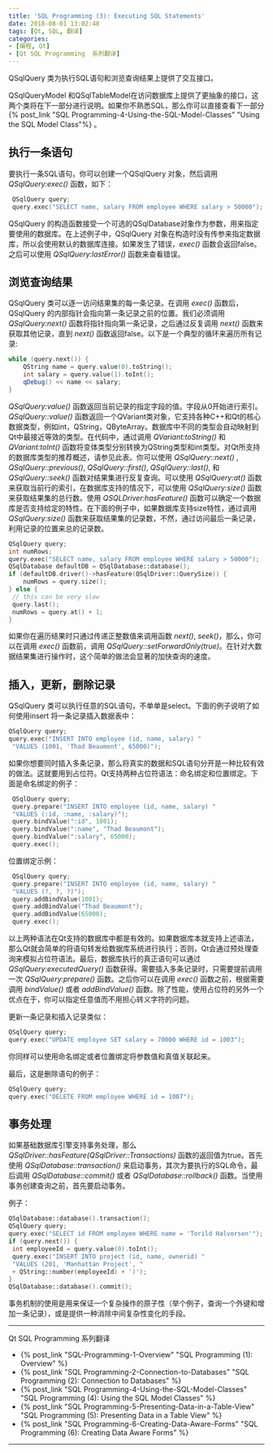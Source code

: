 ```yaml
---
title: 'SQL Programming (3): Executing SQL Statements'
date: 2018-08-01 13:02:48
tags: [Qt, SQL, 翻译]
categories: 
- [编程, Qt]
- [Qt SQL Programming  系列翻译]
---
```


  QSqlQuery 类为执行SQL语句和浏览查询结果上提供了交互接口。

  QSqlQueryModel 和QSqlTableModel在访问数据库上提供了更抽象的接口，这两个类将在下一部分进行说明。如果你不熟悉SQL，那么你可以直接查看下一部分
  {% post_link "SQL Programming-4-Using-the-SQL-Model-Classes" "Using the SQL Model Class"%} 。

##  执行一条语句

  要执行一条SQL语句，你可以创建一个QSqlQuery 对象，然后调用 _QSqlQuery:exec()_ 函数，如下：

```c++
 QSqlQuery query;
 query.exec("SELECT name, salary FROM employee WHERE salary > 50000");
```

  QSqlQuery 的构造函数接受一个可选的QSqlDatabase对象作为参数，用来指定要使用的数据库。在上述例子中，QSqlQuery 对象在构造时没有传参来指定数据库，所以会使用默认的数据库连接。如果发生了错误，_exec()_ 函数会返回false。之后可以使用 _QSqlQuery:lastError()_ 函数来查看错误。

## 浏览查询结果

  QSqlQuery 类可以逐一访问结果集的每一条记录。在调用 _exec()_ 函数后，QSqlQuery 的内部指针会指向第一条记录之前的位置。我们必须调用 _QSqlQuery:next()_ 函数将指针指向第一条记录，之后通过反复调用 _next()_ 函数来获取其他记录，直到 _next()_ 函数返回false。以下是一个典型的循环来遍历所有记录:

```C++
while (query.next()) {
    QString name = query.value(0).toString();
    int salary = query.value(1).toInt();
    qDebug() << name << salary;
}
```

 _QSqlQuery:value()_ 函数返回当前记录的指定字段的值。字段从0开始进行索引。 _QSqlQuery::value()_ 函数返回一个QVariant类对象，它支持各种C++和Qt的核心数据类型，例如int，QString，QByteArray。数据库中不同的类型会自动映射到Qt中最接近等效的类型。在代码中，通过调用 _QVariant:toString()_ 和 _QVariant:toInt()_ 函数将变体类型分别转换为QString类型和int类型。对Qt所支持的数据库类型的推荐概述，请参见此表。你可以使用 _QSqlQuery::next()_ , _QSqlQuery::previous()_, _QSqlQuery::first()_, _QSqlQuery::last()_, 和 _QSqlQuery::seek()_ 函数对结果集进行反复查询。可以使用 _QSqlQuery:at()_ 函数来获取当前行的索引，在数据库支持的情况下，可以使用 _QSqlQuery:size()_ 函数来获取结果集的总行数。使用 _QSQLDriver:hasFeature()_ 函数可以确定一个数据库是否支持给定的特性。在下面的例子中，如果数据库支持size特性，通过调用 _QSqlQuery:size()_ 函数来获取结果集的记录数，不然，通过访问最后一条记录，利用记录的位置来总的记录数。
 
```C++
QSqlQuery query;
int numRows;
query.exec("SELECT name, salary FROM employee WHERE salary > 50000");
QSqlDatabase defaultDB = QSqlDatabase::database();
if (defaultDB.driver()->hasFeature(QSqlDriver::QuerySize)) {
	numRows = query.size();
} else {
 // this can be very slow
 query.last();
 numRows = query.at() + 1;
}
```

  如果你在遍历结果时只通过传递正整数值来调用函数 _next()_, _seek()_，那么，你可以在调用 _exec()_ 函数前，调用 _QSqlQuery::setForwardOnly(true)_。在针对大数据结果集进行操作时，这个简单的做法会显著的加快查询的速度。

## 插入，更新，删除记录

  QSqlQuery 类可以执行任意的SQL语句，不单单是select。下面的例子说明了如何使用insert 将一条记录插入数据表中：

```C++
QSqlQuery query;
query.exec("INSERT INTO employee (id, name, salary) "
 "VALUES (1001, 'Thad Beaumont', 65000)");
```

  如果你想要同时插入多条记录，那么将真实的数据和SQL语句分开是一种比较有效的做法。这就要用到占位符。Qt支持两种占位符语法：命名绑定和位置绑定。下面是命名绑定的例子：

```C++
 QSqlQuery query;
 query.prepare("INSERT INTO employee (id, name, salary) "
 "VALUES (:id, :name, :salary)");
 query.bindValue(":id", 1001);
 query.bindValue(":name", "Thad Beaumont");
 query.bindValue(":salary", 65000);
 query.exec();
```

位置绑定示例：

```C++
 QSqlQuery query;
 query.prepare("INSERT INTO employee (id, name, salary) "
 "VALUES (?, ?, ?)");
 query.addBindValue(1001);
 query.addBindValue("Thad Beaumont");
 query.addBindValue(65000);
 query.exec();
```

  以上两种语法在Qt支持的数据库中都是有效的。如果数据库本就支持上述语法，那么Qt就会简单的将语句转发给数据库系统进行执行；否则，Qt会通过预处理查询来模拟占位符语法。最后，数据库执行的真正语句可以通过 _QSqlQuery:executedQuery()_ 函数获得。需要插入多条记录时，只需要提前调用一次 _QSqlQuery:prepare()_ 函数。之后你可以在调用 _exec()_ 函数之前，根据需要调用 _bindValue()_ 或者 _addBindValue()_ 函数。除了性能，使用占位符的另外一个优点在于，你可以指定任意值而不用担心转义字符的问题。

  更新一条记录和插入记录类似：

```C++
QSqlQuery query;
query.exec("UPDATE employee SET salary = 70000 WHERE id = 1003");
```
  你同样可以使用命名绑定或者位置绑定将参数值和真值关联起来。

  最后，这是删除语句的例子：

```C++
QSqlQuery query;
query.exec("DELETE FROM employee WHERE id = 1007");
```

## 事务处理

  如果基础数据库引擎支持事务处理，那么 _QSqlDriver::hasFeature(QSqlDriver::Transactions)_ 函数的返回值为true。首先使用 _QSqlDatabase::transaction()_ 来启动事务，其次为要执行的SQL命令，最后调用 _QSqlDatabase::commit()_ 或者 _QSqlDatabase::rollback()_ 函数。当使用事务创建查询之前，首先要启动事务。

例子：

```C++
QSqlDatabase::database().transaction();
QSqlQuery query;
query.exec("SELECT id FROM employee WHERE name = 'Torild Halvorsen'");
if (query.next()) {
 int employeeId = query.value(0).toInt();
 query.exec("INSERT INTO project (id, name, ownerid) "
 "VALUES (201, 'Manhattan Project', "
 + QString::number(employeeId) + ')');
}
QSqlDatabase::database().commit();
```

  事务机制的使用是用来保证一个复杂操作的原子性（举个例子，查询一个外键和增加一条记录），或是提供一种消除中间复杂性变化的手段。

***
Qt SQL Programming  系列翻译

- {% post_link "SQL-Programming-1-Overview" "SQL Programming (1): Overview" %}
- {% post_link "SQL Programming-2-Connection-to-Databases" "SQL Programming (2): Connection to Databases" %}
- {% post_link "SQL Programming-4-Using-the-SQL-Model-Classes" "SQL Programming (4): Using the SQL Model Classes" %}
- {% post_link "SQL Programming-5-Presenting-Data-in-a-Table-View" "SQL Programming (5): Presenting Data in a Table View" %}
- {% post_link "SQL Programming-6-Creating-Data-Aware-Forms" "SQL Programming (6): Creating Data Aware Forms" %}

***
